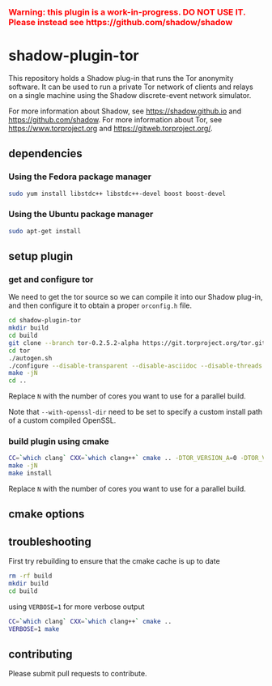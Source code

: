 
<h3><span style="color:red">Warning: this plugin is a work-in-progress. DO NOT USE IT. Please instead see https://github.com/shadow/shadow</span></h3>

# shadow-plugin-tor

This repository holds a Shadow plug-in that runs the Tor anonymity software. It can be used to run a private Tor network of clients and relays on a single machine using the Shadow discrete-event network simulator.

For more information about Shadow, see https://shadow.github.io and https://github.com/shadow. For more information about Tor, see https://www.torproject.org and https://gitweb.torproject.org/.

## dependencies

### Using the Fedora package manager

```bash
sudo yum install libstdc++ libstdc++-devel boost boost-devel
```

### Using the Ubuntu package manager

```bash
sudo apt-get install
```
## setup plugin

### get and configure tor

We need to get the tor source so we can compile it into our Shadow plug-in, and then configure it to obtain a proper `orconfig.h` file.

```bash
cd shadow-plugin-tor
mkdir build
cd build
git clone --branch tor-0.2.5.2-alpha https://git.torproject.org/tor.git
cd tor
./autogen.sh
./configure --disable-transparent --disable-asciidoc --disable-threads CFLAGS="-fPIC -fno-inline" --with-libevent-dir=`readlink -f ~`/.shadow --with-openssl-dir=`readlink -f ~`/.shadow
make -jN
cd ..
```

Replace `N` with the number of cores you want to use for a parallel build.

Note that `--with-openssl-dir` need to be set to specify a custom install path of a custom compiled OpenSSL.

### build plugin using cmake

```bash
CC=`which clang` CXX=`which clang++` cmake .. -DTOR_VERSION_A=0 -DTOR_VERSION_B=2 -DTOR_VERSION_C=5 -DTOR_VERSION_D=2
make -jN
make install
```

Replace `N` with the number of cores you want to use for a parallel build.

## cmake options


## troubleshooting

First try rebuilding to ensure that the cmake cache is up to date

```bash
rm -rf build
mkdir build
cd build
```

using `VERBOSE=1` for more verbose output

```bash
CC=`which clang` CXX=`which clang++` cmake ..
VERBOSE=1 make
```

## contributing

Please submit pull requests to contribute.

